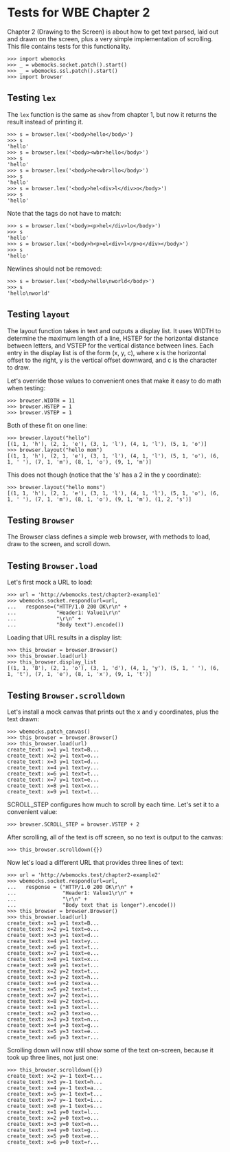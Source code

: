 Tests for WBE Chapter 2
=======================

Chapter 2 (Drawing to the Screen) is about how to get text parsed, laid out
and drawn on the screen, plus a very simple implementation of scrolling. This
file contains tests for this functionality.

    >>> import wbemocks
    >>> _ = wbemocks.socket.patch().start()
    >>> _ = wbemocks.ssl.patch().start()
    >>> import browser

Testing `lex`
-------------

The `lex` function is the same as `show` from chapter 1, but now it returns
  the result instead of printing it.

    >>> s = browser.lex('<body>hello</body>')
    >>> s
    'hello'
    >>> s = browser.lex('<body><wbr>hello</body>')
    >>> s
    'hello'
    >>> s = browser.lex('<body>he<wbr>llo</body>')
    >>> s
    'hello'
    >>> s = browser.lex('<body>hel<div>l</div>o</body>')
    >>> s
    'hello'

Note that the tags do not have to match:

    >>> s = browser.lex('<body><p>hel</div>lo</body>')
    >>> s
    'hello'
    >>> s = browser.lex('<body>h<p>el<div>l</p>o</div></body>')
    >>> s
    'hello'

Newlines should not be removed:

    >>> s = browser.lex('<body>hello\nworld</body>')
    >>> s
    'hello\nworld'


Testing `layout`
----------------

The layout function takes in text and outputs a display list. It uses WIDTH to
determine the maximum length of a line, HSTEP for the horizontal distance
between letters, and VSTEP for the vertical distance between lines. Each entry
in the display list is of the form (x, y, c), where x is the horizontal offset
to the right, y is the vertical offset downward, and c is the character to
draw.

Let's override those values to convenient ones that make it easy to do math
when testing:

    >>> browser.WIDTH = 11
    >>> browser.HSTEP = 1
    >>> browser.VSTEP = 1

Both of these fit on one line:

    >>> browser.layout("hello")
    [(1, 1, 'h'), (2, 1, 'e'), (3, 1, 'l'), (4, 1, 'l'), (5, 1, 'o')]
    >>> browser.layout("hello mom")
    [(1, 1, 'h'), (2, 1, 'e'), (3, 1, 'l'), (4, 1, 'l'), (5, 1, 'o'), (6, 1, ' '), (7, 1, 'm'), (8, 1, 'o'), (9, 1, 'm')]

This does not though (notice that the 's' has a 2 in the y coordinate):

    >>> browser.layout("hello moms")
    [(1, 1, 'h'), (2, 1, 'e'), (3, 1, 'l'), (4, 1, 'l'), (5, 1, 'o'), (6, 1, ' '), (7, 1, 'm'), (8, 1, 'o'), (9, 1, 'm'), (1, 2, 's')]


Testing `Browser`
-----------------

The Browser class defines a simple web browser, with methods to load,
draw to the screen, and scroll down.

Testing `Browser.load`
----------------------

Let's first mock a URL to load:

    >>> url = 'http://wbemocks.test/chapter2-example1'
    >>> wbemocks.socket.respond(url=url,
    ...   response=("HTTP/1.0 200 OK\r\n" +
    ...             "Header1: Value1\r\n"
    ...             "\r\n" +
    ...             "Body text").encode())

Loading that URL results in a display list:

    >>> this_browser = browser.Browser()
    >>> this_browser.load(url)
    >>> this_browser.display_list
    [(1, 1, 'B'), (2, 1, 'o'), (3, 1, 'd'), (4, 1, 'y'), (5, 1, ' '), (6, 1, 't'), (7, 1, 'e'), (8, 1, 'x'), (9, 1, 't')]


Testing `Browser.scrolldown`
----------------------------

Let's install a mock canvas that prints out the x and y coordinates, plus
the text drawn:

    >>> wbemocks.patch_canvas()
    >>> this_browser = browser.Browser()
    >>> this_browser.load(url)
    create_text: x=1 y=1 text=B...
    create_text: x=2 y=1 text=o...
    create_text: x=3 y=1 text=d...
    create_text: x=4 y=1 text=y...
    create_text: x=6 y=1 text=t...
    create_text: x=7 y=1 text=e...
    create_text: x=8 y=1 text=x...
    create_text: x=9 y=1 text=t...

SCROLL_STEP configures how much to scroll by each time. Let's set it to
a convenient value:

    >>> browser.SCROLL_STEP = browser.VSTEP + 2

After scrolling, all of the text is off screen, so no text is output to the
canvas:

    >>> this_browser.scrolldown({})

Now let's load a different URL that provides three lines of text:

    >>> url = 'http://wbemocks.test/chapter2-example2'
    >>> wbemocks.socket.respond(url=url,
    ...   response = ("HTTP/1.0 200 OK\r\n" +
    ...               "Header1: Value1\r\n" +
    ...               "\r\n" +
    ...               "Body text that is longer").encode())
    >>> this_browser = browser.Browser()
    >>> this_browser.load(url)
    create_text: x=1 y=1 text=B...
    create_text: x=2 y=1 text=o...
    create_text: x=3 y=1 text=d...
    create_text: x=4 y=1 text=y...
    create_text: x=6 y=1 text=t...
    create_text: x=7 y=1 text=e...
    create_text: x=8 y=1 text=x...
    create_text: x=9 y=1 text=t...
    create_text: x=2 y=2 text=t...
    create_text: x=3 y=2 text=h...
    create_text: x=4 y=2 text=a...
    create_text: x=5 y=2 text=t...
    create_text: x=7 y=2 text=i...
    create_text: x=8 y=2 text=s...
    create_text: x=1 y=3 text=l...
    create_text: x=2 y=3 text=o...
    create_text: x=3 y=3 text=n...
    create_text: x=4 y=3 text=g...
    create_text: x=5 y=3 text=e...
    create_text: x=6 y=3 text=r...

Scrolling down will now still show some of the text on-screen, because it took
up three lines, not just one:

    >>> this_browser.scrolldown({})
    create_text: x=2 y=-1 text=t...
    create_text: x=3 y=-1 text=h...
    create_text: x=4 y=-1 text=a...
    create_text: x=5 y=-1 text=t...
    create_text: x=7 y=-1 text=i...
    create_text: x=8 y=-1 text=s...
    create_text: x=1 y=0 text=l...
    create_text: x=2 y=0 text=o...
    create_text: x=3 y=0 text=n...
    create_text: x=4 y=0 text=g...
    create_text: x=5 y=0 text=e...
    create_text: x=6 y=0 text=r...
